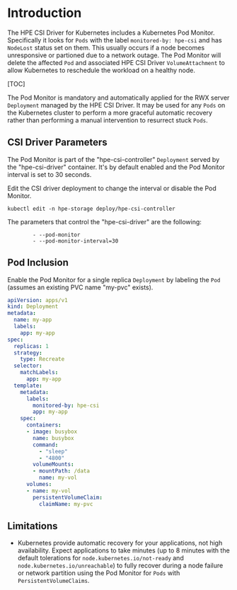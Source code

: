 # Introduction

The HPE CSI Driver for Kubernetes includes a Kubernetes Pod Monitor. Specifically it looks for `Pods` with the label `monitored-by: hpe-csi` and has `NodeLost` status set on them. This usually occurs if a node becomes unresponsive or partioned due to a network outage. The Pod Monitor will delete the affected `Pod` and associated HPE CSI Driver `VolumeAttachment` to allow Kubernetes to reschedule the workload on a healthy node.

[TOC]

The Pod Monitor is mandatory and automatically applied for the RWX server `Deployment` managed by the HPE CSI Driver. It may be used for any `Pods` on the Kubernetes cluster to perform a more graceful automatic recovery rather than performing a manual intervention to resurrect stuck `Pods`.

## CSI Driver Parameters

The Pod Monitor is part of the "hpe-csi-controller" `Deployment` served by the "hpe-csi-driver" container. It's by default enabled and the Pod Monitor interval is set to 30 seconds.

Edit the CSI driver deployment to change the interval or disable the Pod Monitor. 

```text
kubectl edit -n hpe-storage deploy/hpe-csi-controller
```

The parameters that control the "hpe-csi-driver" are the following:

```text
        - --pod-monitor
        - --pod-monitor-interval=30
```

## Pod Inclusion

Enable the Pod Monitor for a single replica `Deployment` by labeling the `Pod` (assumes an existing PVC name "my-pvc" exists).

```yaml
apiVersion: apps/v1
kind: Deployment
metadata:
  name: my-app
  labels:
    app: my-app
spec:
  replicas: 1
  strategy:
    type: Recreate
  selector:
    matchLabels:
      app: my-app
  template:
    metadata:
      labels:
        monitored-by: hpe-csi
        app: my-app
    spec:
      containers:
      - image: busybox
        name: busybox
        command:
          - "sleep"
          - "4800"
        volumeMounts:
        - mountPath: /data
          name: my-vol
      volumes:
      - name: my-vol
        persistentVolumeClaim:
          claimName: my-pvc
```

## Limitations

* Kubernetes provide automatic recovery for your applications, not high availability. Expect applications to take minutes (up to 8 minutes with the default tolerations for `node.kubernetes.io/not-ready` and `node.kubernetes.io/unreachable`) to fully recover during a node failure or network partition using the Pod Monitor for `Pods` with `PersistentVolumeClaims`.
